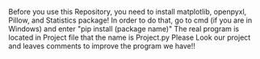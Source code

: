Before you use this Repository, you need to install matplotlib, openpyxl, Pillow, and Statistics package!
In order to do that, go to cmd (if you are in Windows) and enter "pip install (package name)"
The real program is located in Project file that the name is Project.py
Please Look our project and leaves comments to improve the program we have!! 
